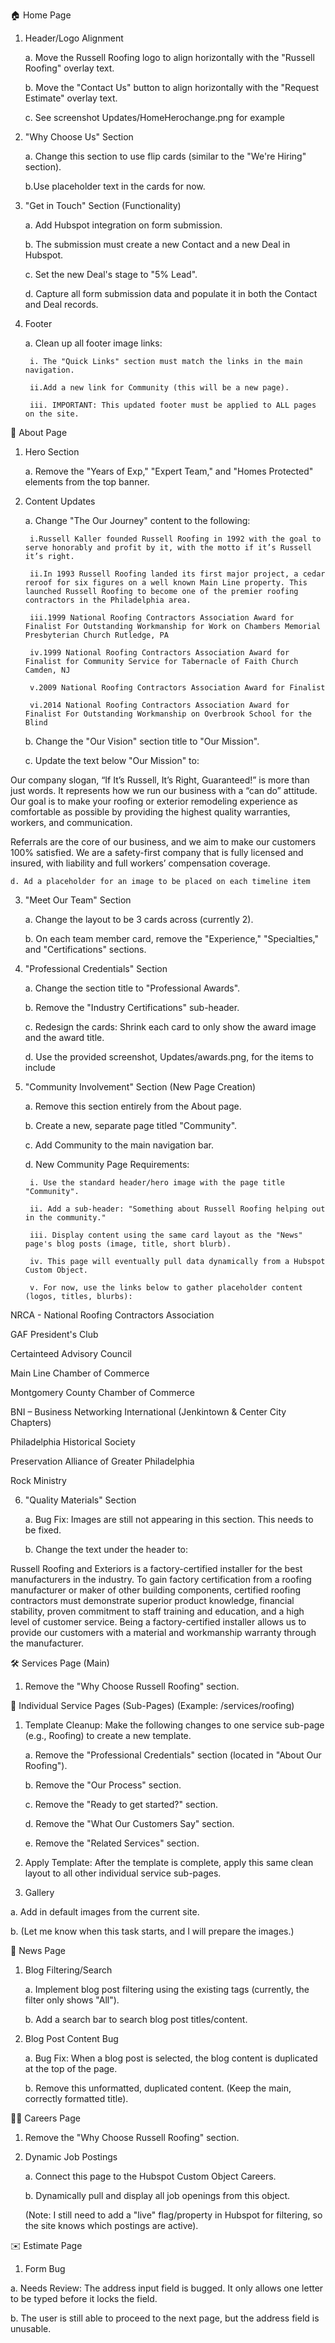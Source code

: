🏠 Home Page
1. Header/Logo Alignment

    a. Move the Russell Roofing logo to align horizontally with the "Russell Roofing" overlay text.

    b. Move the "Contact Us" button to align horizontally with the "Request Estimate" overlay text.

    c. See screenshot Updates/HomeHerochange.png for example

2. "Why Choose Us" Section

    a. Change this section to use flip cards (similar to the "We're Hiring" section).

    b.Use placeholder text in the cards for now.

3. "Get in Touch" Section (Functionality)

    a. Add Hubspot integration on form submission.

    b. The submission must create a new Contact and a new Deal in Hubspot.

    c. Set the new Deal's stage to "5% Lead".

    d. Capture all form submission data and populate it in both the Contact and Deal records.

4. Footer

    a. Clean up all footer image links:

        i. The "Quick Links" section must match the links in the main navigation.

        ii.Add a new link for Community (this will be a new page).

        iii. IMPORTANT: This updated footer must be applied to ALL pages on the site.

📄 About Page
1. Hero Section

    a. Remove the "Years of Exp," "Expert Team," and "Homes Protected" elements from the top banner.

2. Content Updates

    a. Change "The Our Journey" content to the following:

        i.Russell Kaller founded Russell Roofing in 1992 with the goal to serve honorably and profit by it, with the motto if it’s Russell it’s right.

        ii.In 1993 Russell Roofing landed its first major project, a cedar reroof for six figures on a well known Main Line property. This launched Russell Roofing to become one of the premier roofing contractors in the Philadelphia area.

        iii.1999 National Roofing Contractors Association Award for Finalist For Outstanding Workmanship for Work on Chambers Memorial Presbyterian Church Rutledge, PA

        iv.1999 National Roofing Contractors Association Award for Finalist for Community Service for Tabernacle of Faith Church Camden, NJ

        v.2009 National Roofing Contractors Association Award for Finalist

        vi.2014 National Roofing Contractors Association Award for Finalist For Outstanding Workmanship on Overbrook School for the Blind

    b. Change the "Our Vision" section title to "Our Mission".

    c. Update the text below "Our Mission" to:

Our company slogan, “If It’s Russell, It’s Right, Guaranteed!” is more than just words. It represents how we run our business with a “can do” attitude. Our goal is to make your roofing or exterior remodeling experience as comfortable as possible by providing the highest quality warranties, workers, and communication.

Referrals are the core of our business, and we aim to make our customers 100% satisfied. We are a safety-first company that is fully licensed and insured, with liability and full workers’ compensation coverage.

    d. Ad a placeholder for an image to be placed on each timeline item

3. "Meet Our Team" Section

    a. Change the layout to be 3 cards across (currently 2).

    b. On each team member card, remove the "Experience," "Specialties," and "Certifications" sections.

4. "Professional Credentials" Section

    a. Change the section title to "Professional Awards".

    b. Remove the "Industry Certifications" sub-header.

    c. Redesign the cards: Shrink each card to only show the award image and the award title.

    d. Use the provided screenshot, Updates/awards.png, for the items to include

5. "Community Involvement" Section (New Page Creation)

    a. Remove this section entirely from the About page.

    b. Create a new, separate page titled "Community".

    c. Add Community to the main navigation bar.

    d. New Community Page Requirements:

        i. Use the standard header/hero image with the page title "Community".

        ii. Add a sub-header: "Something about Russell Roofing helping out in the community."

        iii. Display content using the same card layout as the "News" page's blog posts (image, title, short blurb).

        iv. This page will eventually pull data dynamically from a Hubspot Custom Object.

        v. For now, use the links below to gather placeholder content (logos, titles, blurbs):

NRCA - National Roofing Contractors Association

GAF President's Club

Certainteed Advisory Council

Main Line Chamber of Commerce

Montgomery County Chamber of Commerce

BNI – Business Networking International (Jenkintown & Center City Chapters)

Philadelphia Historical Society

Preservation Alliance of Greater Philadelphia

Rock Ministry

6. "Quality Materials" Section

    a. Bug Fix: Images are still not appearing in this section. This needs to be fixed.

    b. Change the text under the header to:

Russell Roofing and Exteriors is a factory-certified installer for the best manufacturers in the industry. To gain factory certification from a roofing manufacturer or maker of other building components, certified roofing contractors must demonstrate superior product knowledge, financial stability, proven commitment to staff training and education, and a high level of customer service. Being a factory-certified installer allows us to provide our customers with a material and workmanship warranty through the manufacturer.

🛠️ Services Page (Main)
1. Remove the "Why Choose Russell Roofing" section.

🔩 Individual Service Pages (Sub-Pages)
(Example: /services/roofing)

1. Template Cleanup: Make the following changes to one service sub-page (e.g., Roofing) to create a new template.

    a. Remove the "Professional Credentials" section (located in "About Our Roofing").

    b. Remove the "Our Process" section.

    c. Remove the "Ready to get started?" section.

    d. Remove the "What Our Customers Say" section.

    e. Remove the "Related Services" section.

2. Apply Template: After the template is complete, apply this same clean layout to all other individual service sub-pages.

3. Gallery

a. Add in default images from the current site.

b. (Let me know when this task starts, and I will prepare the images.)

📰 News Page
1. Blog Filtering/Search

    a. Implement blog post filtering using the existing tags (currently, the filter only shows "All").

    b. Add a search bar to search blog post titles/content.

2. Blog Post Content Bug

    a. Bug Fix: When a blog post is selected, the blog content is duplicated at the top of the page.

    b. Remove this unformatted, duplicated content. (Keep the main, correctly formatted title).

👨‍💼 Careers Page
1. Remove the "Why Choose Russell Roofing" section.

2. Dynamic Job Postings

    a. Connect this page to the Hubspot Custom Object Careers.

    b. Dynamically pull and display all job openings from this object.

    (Note: I still need to add a "live" flag/property in Hubspot for filtering, so the site knows which postings are active).

✉️ Estimate Page
1. Form Bug

a. Needs Review: The address input field is bugged. It only allows one letter to be typed before it locks the field.

b. The user is still able to proceed to the next page, but the address field is unusable.